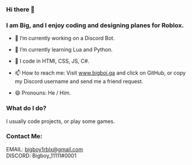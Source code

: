 ### Hi there 👋
### I am Big, and I enjoy coding and designing planes for Roblox.

- 🔭 I’m currently working on a Discord Bot.

- 🌱 I’m currently learning Lua and Python.

- 🤖 I code in HTMl, CSS, JS, C#.

- 📫 How to reach me: Visit www.bigboi.ga and click on GitHub, or copy my Discord username and send me a friend request.

- 😄 Pronouns: He / Him.

### What do I do?
I usually code projects, or play some games.

### Contact Me:</BR>
  EMAIL: bigboy1rblx@gmail.com</BR>
  DISCORD: Bigboy_11111#0001</BR>

